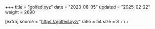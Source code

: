 +++
title = "golfed.xyz"
date = "2023-08-05"
updated = "2025-02-22"
weight = 2690

[extra]
source = "https://golfed.xyz/"
ratio = 54
size = 3
+++
